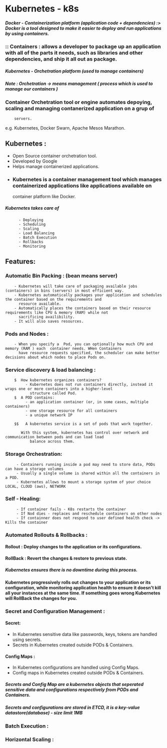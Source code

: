 # Kubernetes - k8s

##### Docker - Containerization platform (application code + dependencies) :> Docker is a tool designed to make it easier to deploy and run applications by using containers.

### :: Containers : allows a developer to package up an application with all of the parts it needs, such as libraries and other dependencies, and ship it all out as package.

##### Kubernetes - Orchetration platform (used to manage containers)
   
   ##### Note : Orchetration -> means management ( process which is used to manage our containers )
   
   ### Container Orchetration tool or engine automates depoying, scaling and managing contanerized application on a grup of 
        servers.
   e.g. Kubernetes, Docker Swarn, Apache Mesos Marathon.

## Kubernetes :
  - Open Source container orchetration tool.
  - Developed by Google
  - Helps manage containerized applications.
  - ### Kubernetes is a container management tool which manages containerized applications like applications available on 
    container platform like Docker.

##### Kubernetes takes care of 
          - Deploying
          - Scheduling
          - Scaling
          - Load Balancing
          - Batch Execution
          - Rollbacks
          - Monitoring

## Features: 
  ### Automatic Bin Packing : (bean means server)
        - Kubernetes will take care of packaging available jobs (containers) in bins (servers) in most efficient way.
        - Kubernetes automatically packages your application and schedules the container based on the requirements and 
          resource available.
        - Automatically places the containers based on their resource requirements like CPU & memory (RAM) while not 
          sacrificing availibility.
        - It will also saves resources.
  ### Pods and Nodes :
        - When you specify a  Pod, you can optionally how much CPU and memory (RAM ) each  container needs. WHen Containers 
          have resource requests specified, the scheduler can make better decisions about which nodes to place Pods on.
  ### Service discovery & load balancing :
        $  How kubernetes organizes containers?
             - Kubernetes does not run containers directly, instead it wraps one or more containers into a higher-level 
               structure called Pod.
        $  A POD contains:
             - an application container (or, in some cases, multiple containers)
             - one storage resource for all containers
             - a unique network IP
          
        $$   A kubernetes service is a set of pods that work together.

           With this system, kubernetes has control over network and communication between pods and can load load 
               balance across them.
  ### Storage Orchestration:
         - Containers running inside a pod may need to store data, PODs can have a storage volumes
         - Usually a single volume is shared within all the containers in a POD.
         - Kubernetes allows to mount a storage system of your choice LOCAL, CLOUD (aws), NETWORK
  ### Self - Healing:
         - If container fails - K8s restarts the container
         - If Nod dies - replaces and reschedule containers on other nodes
         - If containner does not respond to user defined health check -> Kills the container

  ### Automated Rollouts & Rollbacks :
   #### Rollout : Deploy changes to the application or its configurations.
   #### RollBack : Revert the changes & restore to previous state.
   ##### Kubernetes ensures there is no downtime during this process.
   #### Kubernetes progressively rolls out changes to your application or its configuration, while monitoring application health to ensure it doesn't kill all your instances at the same time. If something goes wrong Kubernetes will RollBack the changes for you.

  ### Secret and Configuration Management :

  #### Secret:
- In Kubernetes sensitive data like passwords, keys, tokens are handled using secrets.
- Secrets in Kubernetes created outside PODs & Containers.

#### Config Maps :
- In Kubernetes configurations are handled using Config Maps.
- Config maps in Kubernetes created outside PODs & Containers.

##### Secrets and Config Map are a kubernetes objects that seperated sensitive data and configurations respectively from PODs and Containers.
##### Secrets and configurations are stored in ETCD, it is a key-value datastore(database) - size limit 1MB

### Batch Execution :

### Horizontal Scaling :
